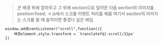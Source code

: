 


> 큰 배경 뒤에 잡아주고 그 위에 section으로 덮어준 다음 section의 이미지를 position:fixed; -> js에서 스크롤 이벤트 처리를 해줌
> 여기서 section의 이미지는 스크롤 될 때 움직이면 좋겠다 싶은 애임. 

    window.addEventListener("scroll",function(){
        배경element.style.transform = `translateY${-scroll/3}px`
    })
  
